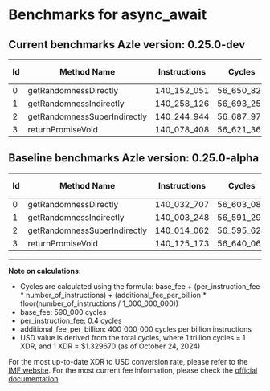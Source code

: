 # Benchmarks for async_await

## Current benchmarks Azle version: 0.25.0-dev

| Id  | Method Name                  | Instructions | Cycles     | USD           | USD/Million Calls | Change                             |
| --- | ---------------------------- | ------------ | ---------- | ------------- | ----------------- | ---------------------------------- |
| 0   | getRandomnessDirectly        | 140_152_051  | 56_650_820 | $0.0000753269 | $75.32            | <font color="red">+119_344</font>  |
| 1   | getRandomnessIndirectly      | 140_258_126  | 56_693_250 | $0.0000753833 | $75.38            | <font color="red">+254_878</font>  |
| 2   | getRandomnessSuperIndirectly | 140_244_944  | 56_687_977 | $0.0000753763 | $75.37            | <font color="red">+230_882</font>  |
| 3   | returnPromiseVoid            | 140_078_408  | 56_621_363 | $0.0000752877 | $75.28            | <font color="green">-46_765</font> |

## Baseline benchmarks Azle version: 0.25.0-alpha

| Id  | Method Name                  | Instructions | Cycles     | USD           | USD/Million Calls |
| --- | ---------------------------- | ------------ | ---------- | ------------- | ----------------- |
| 0   | getRandomnessDirectly        | 140_032_707  | 56_603_082 | $0.0000752634 | $75.26            |
| 1   | getRandomnessIndirectly      | 140_003_248  | 56_591_299 | $0.0000752478 | $75.24            |
| 2   | getRandomnessSuperIndirectly | 140_014_062  | 56_595_624 | $0.0000752535 | $75.25            |
| 3   | returnPromiseVoid            | 140_125_173  | 56_640_069 | $0.0000753126 | $75.31            |

---

**Note on calculations:**

- Cycles are calculated using the formula: base_fee + (per_instruction_fee \* number_of_instructions) + (additional_fee_per_billion \* floor(number_of_instructions / 1_000_000_000))
- base_fee: 590_000 cycles
- per_instruction_fee: 0.4 cycles
- additional_fee_per_billion: 400_000_000 cycles per billion instructions
- USD value is derived from the total cycles, where 1 trillion cycles = 1 XDR, and 1 XDR = $1.329670 (as of October 24, 2024)

For the most up-to-date XDR to USD conversion rate, please refer to the [IMF website](https://www.imf.org/external/np/fin/data/rms_sdrv.aspx).
For the most current fee information, please check the [official documentation](https://internetcomputer.org/docs/current/developer-docs/gas-cost#execution).
